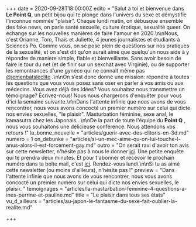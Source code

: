 +++
date = 2020-09-28T18:00:00Z
edito = "Salut à toi et bienvenue dans **Le Point Q**, un petit bijou qui te plonge dans l'univers du sexe et démystifie l'inconnue nommée \"plaisir\". Chaque lundi matin, on débusque ensemble des fake news, on parle santé sexuelle, culture érotique, sexualité queer. On échange sur les nouvelles manières de faire l'amour en 2020.\n\nNous, c'est Orianne, Tom, Thaïs et Juliette, 4 jeunes journalistes et étudiants à Sciences Po. Comme vous, on se pose plein de questions sur nos pratiques de la sexualité, et on s'est dit qu'on aurait aimé que quelqu'un nous aide à y répondre de manière simple, fiable et bienveillante. Sans avoir besoin de faire le tour du net (et de finir sur un sexchat avec Virginie), ou de supporter les remontrances d'une gynéco qui ne connait même pas [@jemenbatsleclito](https://www.instagram.com/jemenbatsleclito) .\n\nOn s'est donc donné une mission: répondre à toutes les questions que vous vous posez sans oser en parler à vos amis ou aux médecins. Vous avez déjà des idées? Vous souhaitez nous transmettre un témoignage? Écrivez-nous! Nous nous chargerons d'enquêter pour vous d'ici la semaine suivante.\n\nDans l'attente infinie que nous avons de vous rencontrer, nous vous avons concocté un premier numéro sur celui qui dicte nos envies sexuelles, \"le plaisir\". Masturbation féminine, sexe anal, le kamasutra chez les Japonais…\n\nDe la part de toute l'équipe du **Point Q** , nous vous souhaitons une délicieuse conférence. Nous attendons vos retours !"
la_bonne_nouvelle = "articles/guerir-avec-des-clitoris-en-3d.md"
numero = 1
on_debunke = "articles/si-un-mec-aime-qu-on-lui-touche-l-anus-alors-il-est-forcement-gay.md"
outro = "On serait ravi d'avoir ton avis sur cette newsletter, n'hésite pas à nous le donner [ici](https://docs.google.com/forms/d/17b246X6StvcQ3r8yTCEOIyYSOXXjHUvdvgBuZxiSXQE/edit?fbclid=IwAR1gBhu2bITKIYnuVlIIpD3Gv2QYq0TRo_mJd5u3WlZ24Qh3RbjH9_aU65Y). Une petite enquête qui te prendra deux minutes. Et pour t'abonner et recevoir le prochain numéro dans ta boîte mail, c'est [ici](https://forms.gle/8dSqWNbnnD1Jeeyg8). Rendez-vous lundi.\n\nSi tu as aimé cette newsletter (ou moins d'ailleurs), n'hésite pas !"
preview = "Dans l'attente infinie que nous avons de vous rencontrer, nous vous avons concocté un premier numéro sur celui qui dicte nos envies sexuelles, le plaisir. "
temoignages = "articles/la-masturbation-feminine-4-questions-a-ines-perrine-et-pauline.md"
title = "Le plaisir dans tous ses états"
vu_d_ailleurs = "articles/au-japon-le-fantasme-du-sexe-fait-oublier-la-realite.md"

+++
